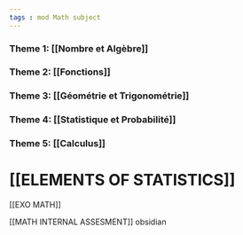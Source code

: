 ```yaml
---
tags : mod Math subject
---
```

### **Theme 1:** [[Nombre et Algèbre]]  

### **Theme 2:** [[Fonctions]] 

### **Theme 3:** [[Géométrie et Trigonométrie]] 

### **Theme 4:** [[Statistique et Probabilité]] 

### **Theme 5:** [[Calculus]]

# [[ELEMENTS OF STATISTICS]]
 
[[EXO MATH]] 

[[MATH INTERNAL ASSESMENT]] obsidian